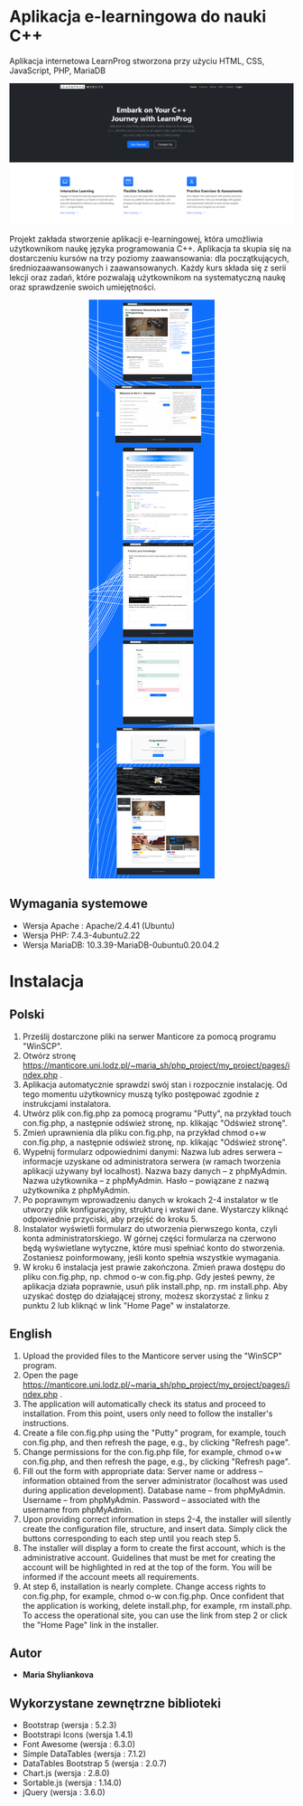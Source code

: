 # Aplikacja e-learningowa do nauki C++
Aplikacja internetowa LearnProg stworzona przy użyciu HTML, CSS, JavaScript, PHP, MariaDB

![Strona główna](./Documentation%20files/page_preview.png)

Projekt zakłada stworzenie aplikacji e-learningowej, która umożliwia użytkownikom naukę języka programowania C++. Aplikacja ta skupia się na dostarczeniu kursów na trzy poziomy zaawansowania: dla początkujących, średniozaawansowanych i zaawansowanych. Każdy kurs składa się z serii lekcji oraz zadań, które pozwalają użytkownikom na systematyczną naukę oraz sprawdzenie swoich umiejętności.
<div align="center">
   <img src="./Documentation%20files/pages.png" alt="Strony aplikacji" />
</div>

## Wymagania systemowe

- Wersja Apache : Apache/2.4.41 (Ubuntu)
- Wersja PHP: 7.4.3-4ubuntu2.22
- Wersja MariaDB: 10.3.39-MariaDB-0ubuntu0.20.04.2

# Instalacja

## Polski

1. Prześlij dostarczone pliki na serwer Manticore za pomocą programu "WinSCP".
2. Otwórz stronę https://manticore.uni.lodz.pl/~maria_sh/php_project/my_project/pages/index.php .
3. Aplikacja automatycznie sprawdzi swój stan i rozpocznie instalację. Od tego momentu użytkownicy muszą tylko postępować zgodnie z instrukcjami instalatora.
4. Utwórz plik con.fig.php za pomocą programu "Putty", na przykład touch con.fig.php, a następnie odśwież stronę, np. klikając "Odśwież stronę".
5. Zmień uprawnienia dla pliku con.fig.php, na przykład chmod o+w con.fig.php, a następnie odśwież stronę, np. klikając "Odśwież stronę".
6. Wypełnij formularz odpowiednimi danymi:
   Nazwa lub adres serwera – informacje uzyskane od administratora serwera (w ramach tworzenia aplikacji używany był localhost).
   Nazwa bazy danych – z phpMyAdmin.
   Nazwa użytkownika – z phpMyAdmin.
   Hasło – powiązane z nazwą użytkownika z phpMyAdmin.
7. Po poprawnym wprowadzeniu danych w krokach 2-4 instalator w tle utworzy plik konfiguracyjny, strukturę i wstawi dane. Wystarczy kliknąć odpowiednie przyciski, aby przejść do kroku 5.
8. Instalator wyświetli formularz do utworzenia pierwszego konta, czyli konta administratorskiego. W górnej części formularza na czerwono będą wyświetlane wytyczne, które musi spełniać konto do stworzenia. Zostaniesz poinformowany, jeśli konto spełnia wszystkie wymagania.
9. W kroku 6 instalacja jest prawie zakończona. Zmień prawa dostępu do pliku con.fig.php, np. chmod o-w con.fig.php. Gdy jesteś pewny, że aplikacja działa poprawnie, usuń plik install.php, np. rm install.php. Aby uzyskać dostęp do działającej strony, możesz skorzystać z linku z punktu 2 lub kliknąć w link "Home Page" w instalatorze.

## English

1. Upload the provided files to the Manticore server using the "WinSCP" program.
2. Open the page https://manticore.uni.lodz.pl/~maria_sh/php_project/my_project/pages/index.php .
3. The application will automatically check its status and proceed to installation. From this point, users only need to follow the installer's instructions.
4. Create a file con.fig.php using the "Putty" program, for example, touch con.fig.php, and then refresh the page, e.g., by clicking "Refresh page".
5. Change permissions for the con.fig.php file, for example, chmod o+w con.fig.php, and then refresh the page, e.g., by clicking "Refresh page".
6. Fill out the form with appropriate data:
   Server name or address – information obtained from the server administrator (localhost was used during application development).
   Database name – from phpMyAdmin.
   Username – from phpMyAdmin.
   Password – associated with the username from phpMyAdmin.
7. Upon providing correct information in steps 2-4, the installer will silently create the configuration file, structure, and insert data. Simply click the buttons corresponding to each step until you reach step 5.
8. The installer will display a form to create the first account, which is the administrative account. Guidelines that must be met for creating the account will be highlighted in red at the top of the form. You will be informed if the account meets all requirements.
9. At step 6, installation is nearly complete. Change access rights to con.fig.php, for example, chmod o-w con.fig.php. Once confident that the application is working, delete install.php, for example, rm install.php. To access the operational site, you can use the link from step 2 or click the "Home Page" link in the installer.

## Autor

- **Maria Shyliankova**

## Wykorzystane zewnętrzne biblioteki

- Bootstrap (wersja : 5.2.3)
- Bootstrapi Icons (wersja 1.4.1)
- Font Awesome (wersja : 6.3.0)
- Simple DataTables (wersja : 7.1.2)
- DataTables Bootstrap 5 (wersja : 2.0.7)
- Chart.js (wersja : 2.8.0)
- Sortable.js (wersja : 1.14.0)
- jQuery (wersja : 3.6.0)
